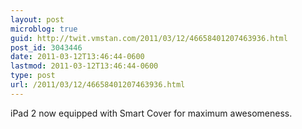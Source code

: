 ```yaml
---
layout: post
microblog: true
guid: http://twit.vmstan.com/2011/03/12/46658401207463936.html
post_id: 3043446
date: 2011-03-12T13:46:44-0600
lastmod: 2011-03-12T13:46:44-0600
type: post
url: /2011/03/12/46658401207463936.html
---
```

iPad 2 now equipped with Smart Cover for maximum awesomeness.
